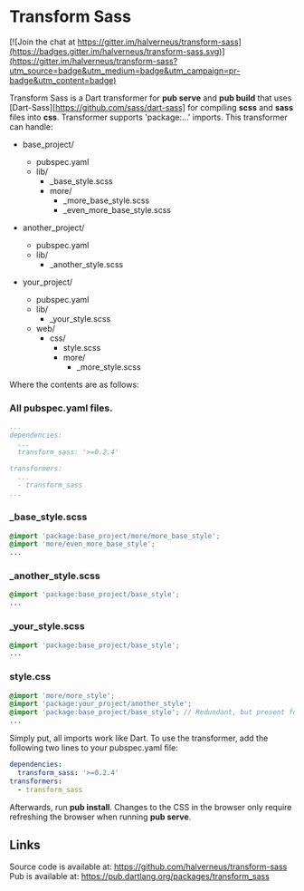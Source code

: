 # Transform Sass
[![Join the chat at https://gitter.im/halverneus/transform-sass](https://badges.gitter.im/halverneus/transform-sass.svg)](https://gitter.im/halverneus/transform-sass?utm_source=badge&utm_medium=badge&utm_campaign=pr-badge&utm_content=badge)

Transform Sass is a Dart transformer for **pub serve** and **pub build** that
uses [Dart-Sass][https://github.com/sass/dart-sass] for compiling
**scss** and **sass** files into **css**. Transformer supports 'package:...'
imports. This transformer can handle:


* base_project/
  * pubspec.yaml
  * lib/
    * \_base_style.scss
    * more/
      * \_more_base_style.scss
      * \_even_more_base_style.scss

* another_project/
  * pubspec.yaml
  * lib/
    * \_another_style.scss

* your_project/
  * pubspec.yaml
  * lib/
    * \_your_style.scss
  * web/
    * css/
      * style.scss
      * more/
        * \_more_style.scss

Where the contents are as follows:
### All pubspec.yaml files.
```yaml
...
dependencies:
  ...
  transform_sass: '>=0.2.4'

transformers:
  ...
  - transform_sass
...
```

### \_base_style.scss
```scss
@import 'package:base_project/more/more_base_style';
@import 'more/even_more_base_style';
...
```

### \_another_style.scss
```scss
@import 'package:base_project/base_style';
...
```

### \_your_style.scss
```scss
@import 'package:base_project/base_style';
...
```

### style.css
```scss
@import 'more/more_style';
@import 'package:your_project/another_style';
@import 'package:base_project/base_style'; // Redundant, but present for example
...
```

Simply put, all imports work like Dart. To use the transformer, add the
following two lines to your pubspec.yaml file:
```yaml
dependencies:
  transform_sass: '>=0.2.4'
transformers:
  - transform_sass
```
Afterwards, run **pub install**. Changes to the CSS in the browser only require
refreshing the browser when running **pub serve**.

## Links
Source code is available at: https://github.com/halverneus/transform-sass
Pub is available at: https://pub.dartlang.org/packages/transform_sass
